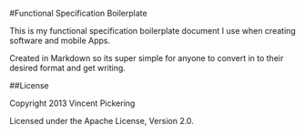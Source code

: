 #Functional Specification Boilerplate

This is my functional specification boilerplate document I use when creating software and mobile Apps.

Created in Markdown so its super simple for anyone to convert in to their desired format and get writing.


##License

Copyright 2013 Vincent Pickering

Licensed under the Apache License, Version 2.0.

